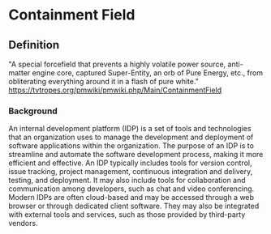 # Containment Field

## Definition

"A special forcefield that prevents a highly volatile power source, anti-matter engine core, captured Super-Entity, an orb of Pure Energy, etc., from obliterating everything around it in a flash of pure white." <https://tvtropes.org/pmwiki/pmwiki.php/Main/ContainmentField>

### Background

An internal development platform (IDP) is a set of tools and technologies that an organization uses to manage the development and deployment of software applications within the organization. The purpose of an IDP is to streamline and automate the software development process, making it more efficient and effective. An IDP typically includes tools for version control, issue tracking, project management, continuous integration and delivery, testing, and deployment. It may also include tools for collaboration and communication among developers, such as chat and video conferencing. Modern IDPs are often cloud-based and may be accessed through a web browser or through dedicated client software. They may also be integrated with external tools and services, such as those provided by third-party vendors.
